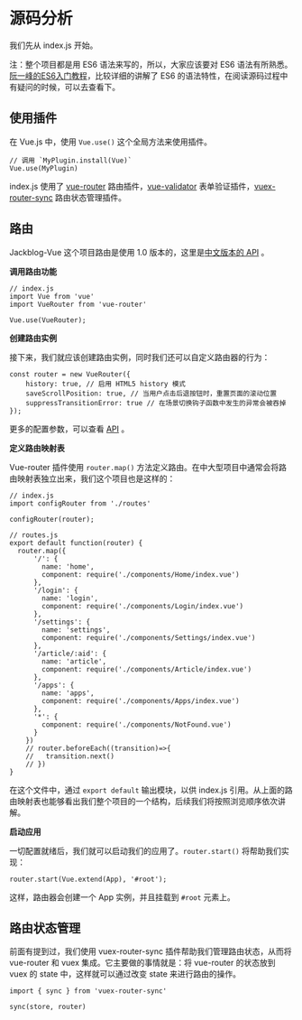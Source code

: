 # 源码分析

我们先从 index.js 开始。

注：整个项目都是用 ES6 语法来写的，所以，大家应该要对 ES6 语法有所熟悉。[阮一峰的ES6入门教程](http://es6.ruanyifeng.com/#README)，比较详细的讲解了 ES6 的语法特性，在阅读源码过程中有疑问的时候，可以去查看下。

## 使用插件

在 Vue.js 中，使用 `Vue.use()` 这个全局方法来使用插件。

    // 调用 `MyPlugin.install(Vue)` 
    Vue.use(MyPlugin)

index.js 使用了 [vue-router](https://github.com/vuejs/vue-router) 路由插件，[vue-validator](https://github.com/vuejs/vue-validator) 表单验证插件，[vuex-router-sync](https://github.com/vuejs/vuex-router-sync) 路由状态管理插件。

## 路由

Jackblog-Vue 这个项目路由是使用 1.0 版本的，这里是[中文版本的 API](https://github.com/vuejs/vue-router/tree/1.0/docs/zh-cn) 。

**调用路由功能**

```
// index.js
import Vue from 'vue'
import VueRouter from 'vue-router'

Vue.use(VueRouter);  
```

**创建路由实例**

接下来，我们就应该创建路由实例，同时我们还可以自定义路由器的行为：

```
const router = new VueRouter({
    history: true, // 启用 HTML5 history 模式
    saveScrollPosition: true, // 当用户点击后退按钮时，重置页面的滚动位置
    suppressTransitionError: true // 在场景切换钩子函数中发生的异常会被吞掉
});
```

更多的配置参数，可以查看 [API](https://github.com/vuejs/vue-router/blob/1.0/docs/zh-cn/options.md) 。

**定义路由映射表**

Vue-router 插件使用 `router.map()` 方法定义路由。在中大型项目中通常会将路由映射表独立出来，我们这个项目也是这样的：

```
// index.js
import configRouter from './routes'

configRouter(router);
```

```
// routes.js
export default function(router) {
  router.map({
      '/': {
        name: 'home',
        component: require('./components/Home/index.vue')
      },
      '/login': {
        name: 'login',
        component: require('./components/Login/index.vue')
      },
      '/settings': {
        name: 'settings',
        component: require('./components/Settings/index.vue')
      },
      '/article/:aid': {
        name: 'article',
        component: require('./components/Article/index.vue')
      },
      '/apps': {
        name: 'apps',
        component: require('./components/Apps/index.vue')
      },
      '*': {
        component: require('./components/NotFound.vue')
      }
    })
    // router.beforeEach((transition)=>{
    //   transition.next()
    // })
}
```

在这个文件中，通过 `export default` 输出模块，以供 index.js 引用。从上面的路由映射表也能够看出我们整个项目的一个结构，后续我们将按照浏览顺序依次讲解。

**启动应用**

一切配置就绪后，我们就可以启动我们的应用了。`router.start()` 将帮助我们实现：

```
router.start(Vue.extend(App), '#root');
```

这样，路由器会创建一个 App 实例，并且挂载到 `#root` 元素上。

## 路由状态管理

前面有提到过，我们使用 vuex-router-sync 插件帮助我们管理路由状态，从而将 vue-router 和 vuex 集成。它主要做的事情就是：将 vue-router 的状态放到 vuex 的 state 中，这样就可以通过改变 state 来进行路由的操作。

```
import { sync } from 'vuex-router-sync'

sync(store, router)
```



